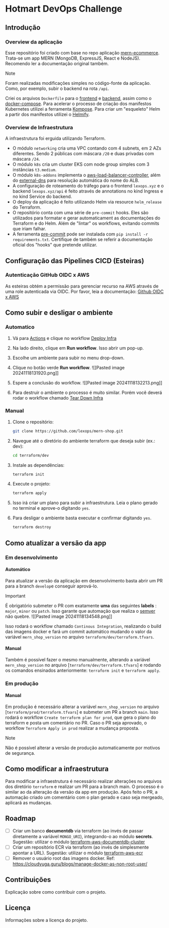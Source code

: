 # Hotmart DevOps Challenge

## Introdução

### Overview da aplicação

Esse repositório foi criado com base no repo aplicação [mern-ecommerce](https://github.com/RishiBakshii/mern-ecommerce).
Trata-se um app MERN (MongoDB, ExpressJS, React e NodeJS). Recomendo ler a documentação original também.

> [!NOTE]
> Foram realizadas modificações simples no código-fonte da aplicação. Como, por exemplo, subir o backend na rota `/api`.

Criei os arquivos `Dockerfile` para o [frontend](frontend/Dockerfile) e [backend](backend/Dockerfile), assim como o [docker-compose](docker-compose.yml).
Para acelerar o processo de criação dos manifestos Kubernetes utilizei a ferramenta [Kompose](https://kompose.io/).
Para criar um "esqueleto" Helm a partir dos manifestos utilizei o [Helmify](https://github.com/arttor/helmify).

### Overview de Infraestrutura

A infraestrutura foi erguida utilizando Terraform.
- O módulo `networking` cria uma VPC contando com 4 subnets, em 2 AZs diferentes. Sendo 2 públicas com máscara `/20` e duas privadas com máscara `/24`. 
- O módulo `k8s` cria um cluster EKS com node group simples com 3 instâncias `t3.medium`. 
- O módulo `k8s-addons` implementa o [aws-load-balancer-controller](https://kubernetes-sigs.github.io/aws-load-balancer-controller/latest/), além do [external-dns](https://kubernetes-sigs.github.io/external-dns/v0.14.0/) para resolução automática do nome do ALB. 
- A configuração de roteamento do tráfego para o frontend `lexops.xyz` e o backend `lexops.xyz/api` é feito através de annotations no kind Ingress e no kind Service do backend.
- O deploy da aplicação é feito utilizando Helm via resource `helm_release` do Terraform.
- O repositório conta com uma série de `pre-commit` hooks. Eles são utilizados para formatar e gerar automaticament as documentações do Terraform e do Helm. Além de "lintar" os workflows, evitando commits que iriam falhar. 
- A ferramenta [pre-commit](https://pre-commit.com/) pode ser instalada com `pip install -r requirements.txt`. Certifique de também se referir a documentação oficial dos "hooks" que pretende utilizar.

## Configuração das Pipelines CICD (Esteiras)

### Autenticação GitHub OIDC x AWS
As esteiras obtém a permissão para gerenciar recurso na AWS através de uma role autenticada via OIDC. Por favor, leia a documentação: [Github OIDC x AWS](https://aws.amazon.com/pt/blogs/security/use-iam-roles-to-connect-github-actions-to-actions-in-aws/)

## Como subir e desligar o ambiente

### Automatico

1. Vá para [Actions](https://github.com/lexops/mern-shop/actions) e clique no workflow [Deploy Infra](https://github.com/lexops/mern-shop/actions/workflows/deploy-infra.yml)
2. Na lado direito, clique em **Run workflow**. Isso abrir um pop-up.
3. Escolhe um ambiente para subir no menu drop-down.
4. Clique no botão verde **Run workflow**.
![[Pasted image 20241118131920.png]]
5. Espere a conclusão do workflow.
![[Pasted image 20241118132213.png]]

6. Para destruir o ambiente o processo é muito similar. Porém você deverá rodar o workflow chamado [Tear Down Infra](https://github.com/lexops/mern-shop/actions/workflows/tear-down-infra.yml)

### Manual

1. Clone o repositório:
   ```bash
   git clone https://github.com/lexops/mern-shop.git
   ```
2. Navegue até o diretório do ambiente terraform que deseja subir (ex.: dev):
   ```bash
   cd terraform/dev
   ```
3. Instale as dependências:
   ```bash
   terraform init
   ```
4. Execute o projeto:
   ```bash
   terraform apply
   ```
5. Isso irá criar um plano para subir a infraestrutura. Leia o plano gerado no terminal e aprove-o digitando `yes`.

6. Para desligar o ambiente basta executar e confirmar digitando `yes`.
   ```bash
   terraform destroy
   ```

## Como atualizar a versão da app

### Em desenvolvimento

#### Automático

Para atualizar a versão da aplicação em desenvolvimento basta abrir um PR para a branch `develop`e conseguir aprová-lo. 

> [!IMPORTANT]  
> É obrigatório submeter o PR com exatamente **uma** das seguintes **labels** : `major`, `minor` ou `patch`. Isso garante que automação que realiza o [semver](semver.org) não quebre.
![[Pasted image 20241118134548.png]]

Isso rodará o workflow chamado `Continous Integration`, realizando o build das imagens docker e fará um commit automático mudando o valor da variável `mern_shop_version` no arquivo `terraform/dev/terraform.tfvars`.

#### Manual

Também é possível fazer o mesmo manualmente, alterando a variável `mern_shop_version` no arquivo [`terraform/dev/terraform.tfvars`] e rodando os comandos ensinados anteriormente:
`terraform init` e `terraform apply`.

### Em produção 

#### Manual

Em produção é necessário alterar a variável `mern_shop_version` no arquivo [`terraform/prod/terraform.tfvars`]  e submeter um PR a branch `main`.
Isso rodará o workflow `Create terraform plan for prod`, que gera o plano do terraform e posta um comentário no PR. Caso o PR seja aprovado, o workflow `Terraform Apply in prod` realizar a mudança proposta.

> [!NOTE]  
> Não é possível alterar a versão de produção automaticamente por motivos de segurança.

## Como modificar a infraestrutura

Para modificar a infraestrutura é necessário realizar alterações no arquivos dos diretório `terraform` e realizar um PR para a branch main. O processo é o similar ao da alteração da versão da app em produção. Após feito o PR, a automação criado um comentário com o plan gerado e caso seja mergeado, aplicará as mudanças.
## Roadmap

- [ ] Criar um banco **documentdb** via terraform (ao invés de passar diretamente a variável `MONGO_URI`), integrando-o ao módulo **secrets**. Sugestão: utilizar o módulo [terraform-aws-documentdb-cluster](https://github.com/cloudposse/terraform-aws-documentdb-cluster)
- [ ] Criar um repositório ECR via terraform (ao invés de simplesmente apontar a URL). Sugestão: utilizar o módulo [terraform-aws-ecr](https://github.com/terraform-aws-modules/terraform-aws-ecr)
- [ ] Remover o usuário root das imagens docker. Ref: https://cloudyuga.guru/blogs/manage-docker-as-non-root-user/

## Contribuições

Explicação sobre como contribuir com o projeto.

## Licença

Informações sobre a licença do projeto.